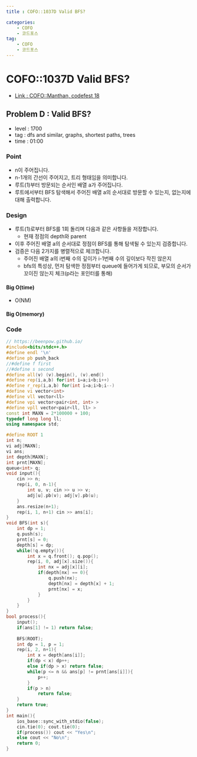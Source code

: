 ```yaml
---
title : COFO::1037D Valid BFS?

categories:
    - COFO
    - 코드포스
tag:
    - COFO
    - 코드포스
---
```

# COFO::1037D Valid BFS?
- [Link : COFO::Manthan, codefest 18](https://codeforces.com/problemset/problem/1037/D)

## Problem D : Valid BFS?

- level : 1700
- tag : dfs and similar, graphs, shortest paths, trees
- time : 01:00

### Point
- n이 주어집니다.
- n-1개의 간선이 주어지고, 트리 형태임을 의미합니다.
- 루트(1)부터 방문되는 순서인 배열 a가 주어집니다.
- 루트에서부터 BFS 탐색해서 주어진 배열 a의 순서대로 방문할 수 있는지, 없는지에 대해 출력합니다.

### Design
- 루트(1)로부터 BFS를 1회 돌리며 다음과 같은 사항들을 저장합니다.
  - 현재 정점의 depth와 parent
- 이후 주어진 배열 a의 순서대로 정점이 BFS를 통해 탐색될 수 있는지 검증합니다.
- 검증은 다음 2가지를 병렬적으로 체크합니다.
  - 주어진 배열 a의 i번째 수의 깊이가 i-1번째 수의 깊이보다 작진 않은지
  - bfs의 특성상, 먼저 탐색한 정점부터 queue에 들어가게 되므로, 부모의 순서가 꼬이진 않는지 체크(p라는 포인터를 통해)

#### Big O(time)
- O(NM)

#### Big O(memory)

### Code

```cpp
// https://beenpow.github.io/
#include<bits/stdc++.h>
#define endl '\n'
#define pb push_back
//#define f first
//#define s second
#define all(v) (v).begin(), (v).end()
#define rep(i,a,b) for(int i=a;i<b;i++)
#define r_rep(i,a,b) for(int i=a;i>b;i--)
#define vi vector<int>
#define vll vector<ll>
#define vpi vector<pair<int, int> >
#define vpll vector<pair<ll, ll> >
const int MAXN = 2*100000 + 100;
typedef long long ll;
using namespace std;

#define ROOT 1
int n;
vi adj[MAXN];
vi ans;
int depth[MAXN];
int prnt[MAXN];
queue<int> q;
void input(){
    cin >> n;
    rep(i, 0, n-1){
        int u, v; cin >> u >> v;
        adj[u].pb(v); adj[v].pb(u);
    }
    ans.resize(n+1);
    rep(i, 1, n+1) cin >> ans[i];
}
void BFS(int s){
    int dp = 1;
    q.push(s);
    prnt[s] = 0;
    depth[s] = dp;
    while(!q.empty()){
        int x = q.front(); q.pop();
        rep(i, 0, adj[x].size()){
            int nx = adj[x][i];
            if(depth[nx] == 0){
                q.push(nx);
                depth[nx] = depth[x] + 1;
                prnt[nx] = x;
            }
        }
    }
}
bool process(){
    input();
    if(ans[1] != 1) return false;
    
    BFS(ROOT);
    int dp = 1, p = 1;
    rep(i, 2, n+1){
        int x = depth[ans[i]];
        if(dp < x) dp++;
        else if(dp > x) return false;
        while(p <= n && ans[p] != prnt[ans[i]]){
            p++;
        }
        if(p > n)
            return false;
    }
    return true;
}
int main(){
    ios_base::sync_with_stdio(false);
    cin.tie(0); cout.tie(0);
    if(process()) cout << "Yes\n";
    else cout << "No\n";
    return 0;
}
```
